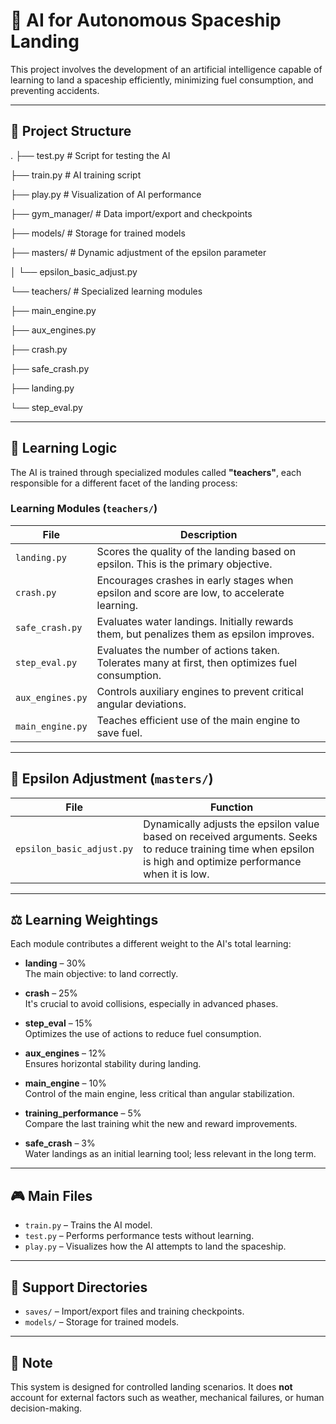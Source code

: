 # 🚀 AI for Autonomous Spaceship Landing

This project involves the development of an artificial intelligence capable of learning to land a spaceship efficiently, minimizing fuel consumption, and preventing accidents.

---

## 📁 Project Structure

.
├── test.py # Script for testing the AI

├── train.py # AI training script

├── play.py # Visualization of AI performance

├── gym_manager/ # Data import/export and checkpoints

├── models/ # Storage for trained models

├── masters/ # Dynamic adjustment of the epsilon parameter

│ └── epsilon_basic_adjust.py

└── teachers/ # Specialized learning modules

├── main_engine.py

├── aux_engines.py

├── crash.py

├── safe_crash.py

├── landing.py

└── step_eval.py

---

## 🧠 Learning Logic

The AI is trained through specialized modules called **"teachers"**, each responsible for a different facet of the landing process:

### Learning Modules (`teachers/`)

| File             | Description                                                                                   |
|------------------|-----------------------------------------------------------------------------------------------|
| `landing.py`     | Scores the quality of the landing based on epsilon. This is the primary objective.            |
| `crash.py`       | Encourages crashes in early stages when epsilon and score are low, to accelerate learning.    |
| `safe_crash.py`  | Evaluates water landings. Initially rewards them, but penalizes them as epsilon improves.     |
| `step_eval.py`   | Evaluates the number of actions taken. Tolerates many at first, then optimizes fuel consumption. |
| `aux_engines.py` | Controls auxiliary engines to prevent critical angular deviations.                            |
| `main_engine.py` | Teaches efficient use of the main engine to save fuel.                                       |

---

## 🔧 Epsilon Adjustment (`masters/`)

| File                      | Function                                                                                     |
|---------------------------|----------------------------------------------------------------------------------------------|
| `epsilon_basic_adjust.py` | Dynamically adjusts the epsilon value based on received arguments. Seeks to reduce training time when epsilon is high and optimize performance when it is low. |

---

## ⚖️ Learning Weightings

Each module contributes a different weight to the AI's total learning:

- **landing** – 30%  
  The main objective: to land correctly.

- **crash** – 25%  
  It's crucial to avoid collisions, especially in advanced phases.

- **step_eval** – 15%  
  Optimizes the use of actions to reduce fuel consumption.

- **aux_engines** – 12%  
  Ensures horizontal stability during landing.

- **main_engine** – 10%  
  Control of the main engine, less critical than angular stabilization.

- **training_performance** – 5%  
  Compare the last training whit the new and reward improvements.

- **safe_crash** – 3%  
  Water landings as an initial learning tool; less relevant in the long term.

---

## 🎮 Main Files

- `train.py` – Trains the AI model.
- `test.py` – Performs performance tests without learning.
- `play.py` – Visualizes how the AI attempts to land the spaceship.

---

## 💾 Support Directories

- `saves/` – Import/export files and training checkpoints.
- `models/` – Storage for trained models.

---

## 📌 Note

This system is designed for controlled landing scenarios. It does **not** account for external factors such as weather, mechanical failures, or human decision-making.